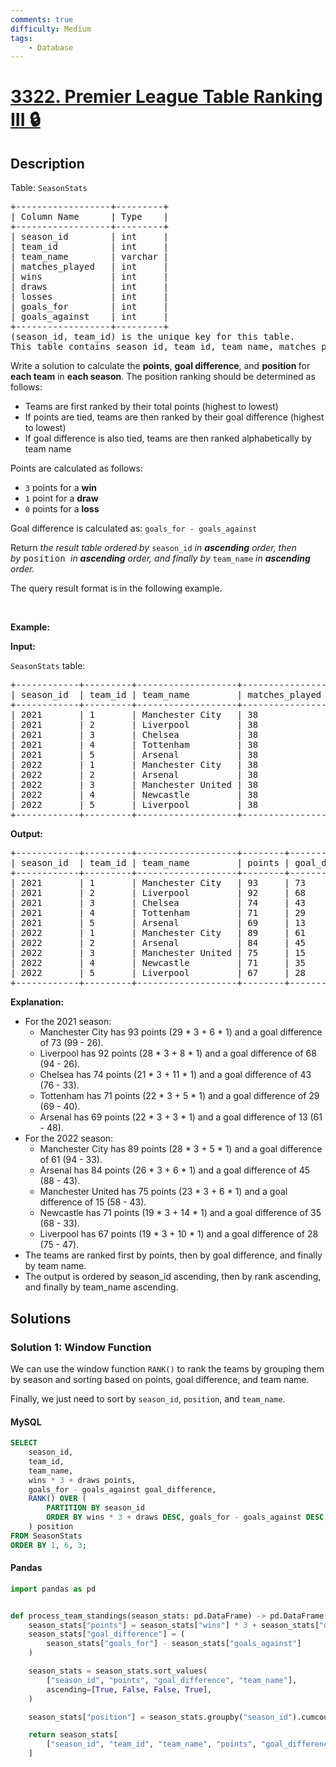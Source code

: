 ```yaml
---
comments: true
difficulty: Medium
tags:
    - Database
---
```


<!-- problem:start -->

# [3322. Premier League Table Ranking III 🔒](https://leetcode.com/problems/premier-league-table-ranking-iii)

## Description

<!-- description:start -->

<p>Table: <code>SeasonStats</code></p>

<pre>
+------------------+---------+
| Column Name      | Type    |
+------------------+---------+
| season_id        | int     |
| team_id          | int     |
| team_name        | varchar |
| matches_played   | int     |
| wins             | int     |
| draws            | int     |
| losses           | int     |
| goals_for        | int     |
| goals_against    | int     |
+------------------+---------+
(season_id, team_id) is the unique key for this table.
This table contains season id, team id, team name, matches played, wins, draws, losses, goals scored (goals_for), and goals conceded (goals_against) for each team in each season.
</pre>

<p>Write a solution to calculate the <strong>points</strong>, <strong>goal difference</strong>, and <b>position&nbsp;</b>for <strong>each team</strong> in <strong>each season</strong>. The position ranking should be determined as follows:</p>

<ul>
	<li>Teams are first ranked by their total points (highest to lowest)</li>
	<li>If points are tied, teams are then ranked by their goal difference (highest to lowest)</li>
	<li>If goal difference is also tied, teams are then ranked alphabetically by team name</li>
</ul>

<p>Points are calculated as follows:</p>

<ul>
	<li><code>3</code> points for a <strong>win</strong></li>
	<li><code>1</code> point for a <strong>draw</strong></li>
	<li><code>0</code> points for a <strong>loss</strong></li>
</ul>

<p>Goal difference is calculated as: <code>goals_for - goals_against</code></p>

<p>Return <em>the result table ordered&nbsp;by</em> <code>season_id</code> <em>in <strong>ascending</strong> order, then by</em>&nbsp;<font face="monospace">position&nbsp;</font><em>in <strong>ascending</strong> order, and finally by</em> <code>team_name</code> <em>in <strong>ascending</strong> order.</em></p>

<p>The query result format is in the following example.</p>

<p>&nbsp;</p>
<p><strong class="example">Example:</strong></p>

<p><strong>Input:</strong></p>

<p><code>SeasonStats</code> table:</p>

<pre>
+------------+---------+-------------------+----------------+------+-------+--------+-----------+---------------+
| season_id  | team_id | team_name         | matches_played | wins | draws | losses | goals_for | goals_against |
+------------+---------+-------------------+----------------+------+-------+--------+-----------+---------------+
| 2021       | 1       | Manchester City   | 38             | 29   | 6     | 3      | 99        | 26            |
| 2021       | 2       | Liverpool         | 38             | 28   | 8     | 2      | 94        | 26            |
| 2021       | 3       | Chelsea           | 38             | 21   | 11    | 6      | 76        | 33            |
| 2021       | 4       | Tottenham         | 38             | 22   | 5     | 11     | 69        | 40            |
| 2021       | 5       | Arsenal           | 38             | 22   | 3     | 13     | 61        | 48            |
| 2022       | 1       | Manchester City   | 38             | 28   | 5     | 5      | 94        | 33            |
| 2022       | 2       | Arsenal           | 38             | 26   | 6     | 6      | 88        | 43            |
| 2022       | 3       | Manchester United | 38             | 23   | 6     | 9      | 58        | 43            |
| 2022       | 4       | Newcastle         | 38             | 19   | 14    | 5      | 68        | 33            |
| 2022       | 5       | Liverpool         | 38             | 19   | 10    | 9      | 75        | 47            |
+------------+---------+-------------------+----------------+------+-------+--------+-----------+---------------+
</pre>

<p><strong>Output:</strong></p>

<pre>
+------------+---------+-------------------+--------+-----------------+----------+
| season_id  | team_id | team_name         | points | goal_difference | position |
+------------+---------+-------------------+--------+-----------------+----------+
| 2021       | 1       | Manchester City   | 93     | 73              | 1        |
| 2021       | 2       | Liverpool         | 92     | 68              | 2        |
| 2021       | 3       | Chelsea           | 74     | 43              | 3        |
| 2021       | 4       | Tottenham         | 71     | 29              | 4        |
| 2021       | 5       | Arsenal           | 69     | 13              | 5        |
| 2022       | 1       | Manchester City   | 89     | 61              | 1        |
| 2022       | 2       | Arsenal           | 84     | 45              | 2        |
| 2022       | 3       | Manchester United | 75     | 15              | 3        |
| 2022       | 4       | Newcastle         | 71     | 35              | 4        |
| 2022       | 5       | Liverpool         | 67     | 28              | 5        | 
+------------+---------+-------------------+--------+-----------------+----------+
</pre>

<p><strong>Explanation:</strong></p>

<ul>
	<li>For the 2021 season:
	<ul>
		<li>Manchester City has 93 points (29 * 3 + 6 * 1) and a goal difference of 73 (99 - 26).</li>
		<li>Liverpool has 92 points (28 * 3 + 8 * 1) and a goal difference of 68 (94 - 26).</li>
		<li>Chelsea has 74 points (21 * 3 + 11 * 1) and a goal difference of 43 (76 - 33).</li>
		<li>Tottenham has 71 points (22 * 3 + 5 * 1) and a goal difference of 29 (69 - 40).</li>
		<li>Arsenal has 69 points (22 * 3 + 3 * 1) and a goal difference of 13 (61 - 48).</li>
	</ul>
	</li>
	<li>For the 2022 season:
	<ul>
		<li>Manchester City has 89 points (28 * 3 + 5 * 1) and a goal difference of 61 (94 - 33).</li>
		<li>Arsenal has 84 points (26 * 3 + 6 * 1) and a goal difference of 45 (88 - 43).</li>
		<li>Manchester United has 75 points (23 * 3 + 6 * 1) and a goal difference of 15 (58 - 43).</li>
		<li>Newcastle has 71 points (19 * 3 + 14 * 1) and a goal difference of 35 (68 - 33).</li>
		<li>Liverpool has 67 points (19 * 3 + 10 * 1) and a goal difference of 28 (75 - 47).</li>
	</ul>
	</li>
	<li>The teams are ranked first by points, then by goal difference, and finally by team name.</li>
	<li>The output is ordered by season_id ascending, then by rank ascending, and finally by team_name ascending.</li>
</ul>

<!-- description:end -->

## Solutions

<!-- solution:start -->

### Solution 1: Window Function

We can use the window function `RANK()` to rank the teams by grouping them by season and sorting based on points, goal difference, and team name.

Finally, we just need to sort by `season_id`, `position`, and `team_name`.

<!-- tabs:start -->

#### MySQL

```sql
SELECT
    season_id,
    team_id,
    team_name,
    wins * 3 + draws points,
    goals_for - goals_against goal_difference,
    RANK() OVER (
        PARTITION BY season_id
        ORDER BY wins * 3 + draws DESC, goals_for - goals_against DESC, team_name
    ) position
FROM SeasonStats
ORDER BY 1, 6, 3;
```

#### Pandas

```python
import pandas as pd


def process_team_standings(season_stats: pd.DataFrame) -> pd.DataFrame:
    season_stats["points"] = season_stats["wins"] * 3 + season_stats["draws"]
    season_stats["goal_difference"] = (
        season_stats["goals_for"] - season_stats["goals_against"]
    )

    season_stats = season_stats.sort_values(
        ["season_id", "points", "goal_difference", "team_name"],
        ascending=[True, False, False, True],
    )

    season_stats["position"] = season_stats.groupby("season_id").cumcount() + 1

    return season_stats[
        ["season_id", "team_id", "team_name", "points", "goal_difference", "position"]
    ]
```

<!-- tabs:end -->

<!-- solution:end -->

<!-- problem:end -->
